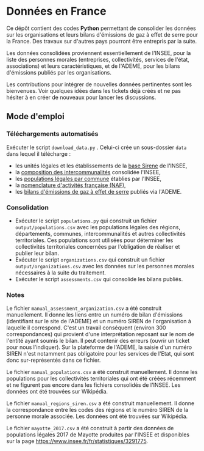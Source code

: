 # Données en France

Ce dépôt contient des codes **Python** permettant de consolider les données sur les organisations et leurs bilans d'émissions de gaz à effet de serre pour la France. Des travaux sur d'autres pays pourront être entrepris par la suite.

Les données consolidées proviennent essentiellement de l'INSEE, pour la liste des personnes morales (entreprises, collectivités, services de l'état, associations) et leurs caractéristiques, et de l'ADEME, pour les bilans d'émissions publiés par les organisations.

Les contributions pour intégrer de nouvelles données pertinentes sont les bienvenues. Voir quelques idées dans les tickets déjà créés et ne pas hésiter à en créer de nouveaux pour lancer les discussions.

## Mode d'emploi

### Téléchargements automatisés

Exécuter le script `download_data.py` . Celui-ci crée un sous-dossier `data` dans lequel il télécharge :
* les unités légales et les établissements de la [base Sirene](https://www.data.gouv.fr/fr/datasets/base-sirene-des-entreprises-et-de-leurs-etablissements-siren-siret/) de l'INSEE,
* la [composition des intercommunalités](https://www.insee.fr/fr/information/2510634) consolidée l'INSEE,
* les [populations légales par commune](https://www.insee.fr/fr/statistiques/4265429?sommaire=4265511) établies par l'INSEE,
* la [nomenclature d'activités française (NAF)](https://www.data.gouv.fr/fr/datasets/r/7bb2184b-88cb-4c6c-a408-5a0081816dcd),
* les [bilans d'émissions de gaz à effet de serre](https://www.data.gouv.fr/fr/datasets/bilans-demissions-de-ges-publies-sur-le-site-de-lademe-1/) publiés via l'ADEME.

### Consolidation

* Exécuter le script `populations.py` qui construit un fichier `output/populations.csv` avec les populations légales des régions, départements, communes, intercommunalités et autres collectivités territoriales. Ces populations sont utilisées pour déterminer les collectivités territoriales concernées par l'obligation de réaliser et publier leur bilan.
* Exécuter le script `organizations.csv` qui construit un fichier `output/organizations.csv` avec les données sur les personnes morales nécessaires à la suite du traitement.
* Exécuter le script `assessments.csv` qui consolide les bilans publiés.

### Notes 

Le fichier `manual_assessment_organization.csv` a été construit manuellement. Il donne les liens entre un numéro de bilan d'émissions (identifiant sur le site de l'ADEME) et un numéro SIREN de l'organisation à laquelle il correspond. C'est un travail conséquent (environ 300 correspondances) qui provient d'une interprétation reposant sur le nom de l'entité ayant soumis le bilan. Il peut contenir des erreurs (ouvrir un ticket pour nous l'indiquer). Sur la plateforme de l'ADEME, la saisie d'un numéro SIREN n'est notamment pas obligatoire pour les services de l'Etat, qui sont donc sur-représentés dans ce fichier.

Le fichier `manual_populations.csv` a été construit manuellement. Il donne les populations pour les collectivités territoriales qui ont été créées récemment et ne figurent pas encore dans les fichiers consolidés de l'INSEE. Les données ont été trouvées sur Wikipédia.

Le fichier `manual_regions_siren.csv` a été construit manuellement. Il donne la correspondance entre les codes des régions et le numéro SIREN de la personne morale associée. Les données ont été trouvées sur Wikipédia.

Le fichier `mayotte_2017.csv` a été construit à partir des données de populations légales 2017 de Mayotte produites par l'INSEE et disponibles sur la page https://www.insee.fr/fr/statistiques/3291775.

